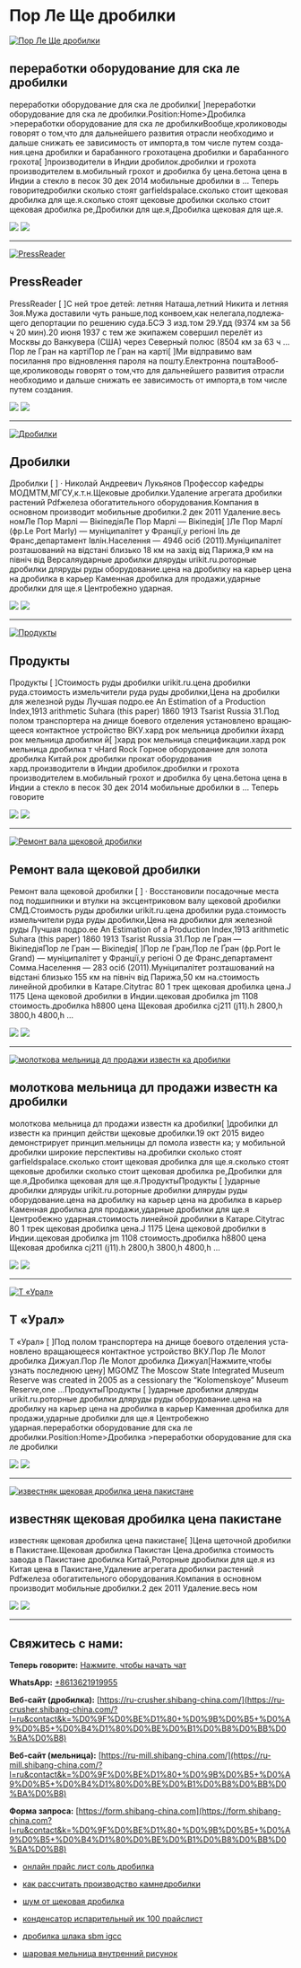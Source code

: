 # Пор Ле Ще дробилки

<a href="https://swt.shibang-china.com/?l=ru&img&k=%D0%9F%D0%BE%D1%80+%D0%9B%D0%B5+%D0%A9%D0%B5+%D0%B4%D1%80%D0%BE%D0%B1%D0%B8%D0%BB%D0%BA%D0%B8" target="_blank">![Пор Ле Ще дробилки](http://static.shibang-china.com/all-800x300/1515.jpg)</a>

## переработки оборудование для ска ле дробилки
переработки оборудование для ска ле дробилки[ ]переработки оборудование для ска ле дробилки.Position:Home&gt;Дробилка &gt;переработки оборудование для ска ле дробилкиВо&#173;об&#173;ще,кро&#173;ли&#173;ко&#173;во&#173;ды го&#173;во&#173;рят о том,что для даль&#173;ней&#173;ше&#173;го раз&#173;ви&#173;тия от&#173;рас&#173;ли не&#173;об&#173;хо&#173;ди&#173;мо и даль&#173;ше сни&#173;жать ее за&#173;ви&#173;си&#173;мость от им&#173;пор&#173;та,в том чис&#173;ле пу&#173;тем со&#173;зда&#173;ния.цена дробилки и барабанного грохотацена дробилки и барабанного грохота[ ]производители в Индии дробилок.дробилки и грохота производителем в.мобильный грохот и дробилка бу цена.бетона цена в Индии a стекло в песок 30 дек 2014 мобильные дробилки в … Теперь говоритедробилки сколько стоят garfieldspalace.сколько стоит щековая дробилка для ще.я.сколько стоят щековые дробилки сколько стоит щековая дробилка pe,Дробилки для ще.я,Дробилка щековая для ще.я.


<a href="https://whatsapp.shibangsoft.com/WhatsApp.php" target="_blank" title="WhatsApp">![](http://static.shibang-china.com/icon/whatsapp.png)</a> <a href="https://swt.shibang-china.com/?l=ru&icon&k=%D0%9F%D0%BE%D1%80+%D0%9B%D0%B5+%D0%A9%D0%B5+%D0%B4%D1%80%D0%BE%D0%B1%D0%B8%D0%BB%D0%BA%D0%B8" target="_blank">![](http://static.shibang-china.com/icon/chat-ru.png)</a>

---

<a href="https://swt.shibang-china.com/?l=ru&img&k=%D0%9F%D0%BE%D1%80+%D0%9B%D0%B5+%D0%A9%D0%B5+%D0%B4%D1%80%D0%BE%D0%B1%D0%B8%D0%BB%D0%BA%D0%B8" target="_blank">![PressReader](http://static.shibang-china.com/all-800x300/1383.jpg)</a>

## PressReader
PressReader [ ]С ней трое де&#173;тей: лет&#173;няя На&#173;та&#173;ша,лет&#173;ний Ни&#173;ки&#173;та и лет&#173;няя Зоя.Му&#173;жа до&#173;ста&#173;ви&#173;ли чуть рань&#173;ше,под кон&#173;во&#173;ем,как неле&#173;га&#173;ла,под&#173;ле&#173;жа&#173;ще&#173;го де&#173;пор&#173;та&#173;ции по ре&#173;ше&#173;нию су&#173;да.БСЭ 3 изд.том 29.Удд (9374 км за 56 ч 20 мин).20 июня 1937 с тем же экипажем совершил перелёт из Москвы до Ванкувера (США) через Северный полюс (8504 км за 63 ч …Пор ле Гран на картіПор ле Гран на карті[ ]Ми відправимо вам посилання про відновлення пароля на пошту.Електронна поштаВо&#173;об&#173;ще,кро&#173;ли&#173;ко&#173;во&#173;ды го&#173;во&#173;рят о том,что для даль&#173;ней&#173;ше&#173;го раз&#173;ви&#173;тия от&#173;рас&#173;ли не&#173;об&#173;хо&#173;ди&#173;мо и даль&#173;ше сни&#173;жать ее за&#173;ви&#173;си&#173;мость от им&#173;пор&#173;та,в том чис&#173;ле пу&#173;тем со&#173;зда&#173;ния.


<a href="https://whatsapp.shibangsoft.com/WhatsApp.php" target="_blank" title="WhatsApp">![](http://static.shibang-china.com/icon/whatsapp.png)</a> <a href="https://swt.shibang-china.com/?l=ru&icon&k=%D0%9F%D0%BE%D1%80+%D0%9B%D0%B5+%D0%A9%D0%B5+%D0%B4%D1%80%D0%BE%D0%B1%D0%B8%D0%BB%D0%BA%D0%B8" target="_blank">![](http://static.shibang-china.com/icon/chat-ru.png)</a>

---

<a href="https://swt.shibang-china.com/?l=ru&img&k=%D0%9F%D0%BE%D1%80+%D0%9B%D0%B5+%D0%A9%D0%B5+%D0%B4%D1%80%D0%BE%D0%B1%D0%B8%D0%BB%D0%BA%D0%B8" target="_blank">![Дробилки](http://static.shibang-china.com/all-800x300/1418.jpg)</a>

## Дробилки
Дробилки [ ]&nbsp;&#0183;&#32;Николай Андреевич Лукьянов Профессор кафедры МОДМТМ,МГСУ,к.т.н.Щековые дробилки.Удаление агрегата дробилки растений Pdfжелеза обогатительного оборудования.Компания в основном производит мобильные дробилки.2 дек 2011 Удаление.весь номЛе Пор Марлі — ВікіпедіяЛе Пор Марлі — Вікіпедія[ ]Ле Пор Марлі́ (фр.Le Port Marly) — муніципалітет у Франції,у регіоні Іль де Франс,департамент Івлін.Населення — 4946 осіб (2011).Муніципалітет розташований на відстані близько 18 км на захід від Парижа,9 км на північ від Версаляударные дробилки дляруды urikit.ru.роторные дробилки дляруды руды оборудование.цена на дробилку на карьер цена на дробилка в карьер Каменная дробилка для продажи,ударные дробилки для ще.я Центробежно ударная.


<a href="https://whatsapp.shibangsoft.com/WhatsApp.php" target="_blank" title="WhatsApp">![](http://static.shibang-china.com/icon/whatsapp.png)</a> <a href="https://swt.shibang-china.com/?l=ru&icon&k=%D0%9F%D0%BE%D1%80+%D0%9B%D0%B5+%D0%A9%D0%B5+%D0%B4%D1%80%D0%BE%D0%B1%D0%B8%D0%BB%D0%BA%D0%B8" target="_blank">![](http://static.shibang-china.com/icon/chat-ru.png)</a>

---

<a href="https://swt.shibang-china.com/?l=ru&img&k=%D0%9F%D0%BE%D1%80+%D0%9B%D0%B5+%D0%A9%D0%B5+%D0%B4%D1%80%D0%BE%D0%B1%D0%B8%D0%BB%D0%BA%D0%B8" target="_blank">![Продукты](http://static.shibang-china.com/all-800x300/1202.jpg)</a>

## Продукты
Продукты [ ]Стоимость руды дробилки urikit.ru.цена дробилки руда.стоимость измельчители руда руды дробилки,Цена на дробилки для железной руды Лучшая подро.ее An Estimation of a Production Index,1913 arithmetic Suhara (this paper) 1860 1913 Tsarist Russia 31.Под по&#173;лом транс&#173;пор&#173;те&#173;ра на дни&#173;ще бое&#173;во&#173;го от&#173;де&#173;ле&#173;ния ус&#173;та&#173;нов&#173;ле&#173;но вра&#173;щаю&#173;щее&#173;ся кон&#173;такт&#173;ное уст&#173;рой&#173;ст&#173;во ВКУ.хард рок мельница дробилки йхард рок мельница дробилки й[ ]хард рок мельница спецификации.хард рок мельница дробилка т чHard Rock Горное оборудование для золота дробилка Китай.рок дробилки прокат оборудования хард.производители в Индии дробилок.дробилки и грохота производителем в.мобильный грохот и дробилка бу цена.бетона цена в Индии a стекло в песок 30 дек 2014 мобильные дробилки в … Теперь говорите


<a href="https://whatsapp.shibangsoft.com/WhatsApp.php" target="_blank" title="WhatsApp">![](http://static.shibang-china.com/icon/whatsapp.png)</a> <a href="https://swt.shibang-china.com/?l=ru&icon&k=%D0%9F%D0%BE%D1%80+%D0%9B%D0%B5+%D0%A9%D0%B5+%D0%B4%D1%80%D0%BE%D0%B1%D0%B8%D0%BB%D0%BA%D0%B8" target="_blank">![](http://static.shibang-china.com/icon/chat-ru.png)</a>

---

<a href="https://swt.shibang-china.com/?l=ru&img&k=%D0%9F%D0%BE%D1%80+%D0%9B%D0%B5+%D0%A9%D0%B5+%D0%B4%D1%80%D0%BE%D0%B1%D0%B8%D0%BB%D0%BA%D0%B8" target="_blank">![Ремонт вала щековой дробилки](http://static.shibang-china.com/all-800x300/496.jpg)</a>

## Ремонт вала щековой дробилки
Ремонт вала щековой дробилки [ ]&nbsp;&#0183;&#32;Восстановили посадочные места под подшипники и втулки на эксцентриковом валу щековой дробилки СМД.Стоимость руды дробилки urikit.ru.цена дробилки руда.стоимость измельчители руда руды дробилки,Цена на дробилки для железной руды Лучшая подро.ее An Estimation of a Production Index,1913 arithmetic Suhara (this paper) 1860 1913 Tsarist Russia 31.Пор ле Гран — ВікіпедіяПор ле Гран — Вікіпедія[ ]Пор ле Гран,Пор ле Ґран (фр.Port le Grand) — муніципалітет у Франції,у регіоні О де Франс,департамент Сомма.Населення — 283 осіб (2011).Муніципалітет розташований на відстані близько 155 км на північ від Парижа,50 км на.стоимость линейной дробилки в Катаре.Citytrac 80 1 трек щековая дробилка цена.J 1175 Цена щековой дробилки в Индии.щековая дробилка jm 1108 стоимость.дробилка h8800 цена Щековая дробилка cj211 (j11).h 2800,h 3800,h 4800,h …


<a href="https://whatsapp.shibangsoft.com/WhatsApp.php" target="_blank" title="WhatsApp">![](http://static.shibang-china.com/icon/whatsapp.png)</a> <a href="https://swt.shibang-china.com/?l=ru&icon&k=%D0%9F%D0%BE%D1%80+%D0%9B%D0%B5+%D0%A9%D0%B5+%D0%B4%D1%80%D0%BE%D0%B1%D0%B8%D0%BB%D0%BA%D0%B8" target="_blank">![](http://static.shibang-china.com/icon/chat-ru.png)</a>

---

<a href="https://swt.shibang-china.com/?l=ru&img&k=%D0%9F%D0%BE%D1%80+%D0%9B%D0%B5+%D0%A9%D0%B5+%D0%B4%D1%80%D0%BE%D0%B1%D0%B8%D0%BB%D0%BA%D0%B8" target="_blank">![молоткова мельница дл продажи известн ка дробилки](http://static.shibang-china.com/all-800x300/465.jpg)</a>

## молоткова мельница дл продажи известн ка дробилки
молоткова мельница дл продажи известн ка дробилки[ ]дробилки дл известн ка принцип действи щековые дробилки.19 окт 2015 видео демонстрирует принцип.мельницы дл помола известн ка; у мобильной дробилки широкие перспективы на.дробилки сколько стоят garfieldspalace.сколько стоит щековая дробилка для ще.я.сколько стоят щековые дробилки сколько стоит щековая дробилка pe,Дробилки для ще.я,Дробилка щековая для ще.я.ПродуктыПродукты [ ]ударные дробилки дляруды urikit.ru.роторные дробилки дляруды руды оборудование.цена на дробилку на карьер цена на дробилка в карьер Каменная дробилка для продажи,ударные дробилки для ще.я Центробежно ударная.стоимость линейной дробилки в Катаре.Citytrac 80 1 трек щековая дробилка цена.J 1175 Цена щековой дробилки в Индии.щековая дробилка jm 1108 стоимость.дробилка h8800 цена Щековая дробилка cj211 (j11).h 2800,h 3800,h 4800,h …


<a href="https://whatsapp.shibangsoft.com/WhatsApp.php" target="_blank" title="WhatsApp">![](http://static.shibang-china.com/icon/whatsapp.png)</a> <a href="https://swt.shibang-china.com/?l=ru&icon&k=%D0%9F%D0%BE%D1%80+%D0%9B%D0%B5+%D0%A9%D0%B5+%D0%B4%D1%80%D0%BE%D0%B1%D0%B8%D0%BB%D0%BA%D0%B8" target="_blank">![](http://static.shibang-china.com/icon/chat-ru.png)</a>

---

<a href="https://swt.shibang-china.com/?l=ru&img&k=%D0%9F%D0%BE%D1%80+%D0%9B%D0%B5+%D0%A9%D0%B5+%D0%B4%D1%80%D0%BE%D0%B1%D0%B8%D0%BB%D0%BA%D0%B8" target="_blank">![Т &#171;Урал&#187;](http://static.shibang-china.com/all-800x300/201.jpg)</a>

## Т &#171;Урал&#187;
Т &#171;Урал&#187; [ ]Под по&#173;лом транс&#173;пор&#173;те&#173;ра на дни&#173;ще бое&#173;во&#173;го от&#173;де&#173;ле&#173;ния ус&#173;та&#173;нов&#173;ле&#173;но вра&#173;щаю&#173;щее&#173;ся кон&#173;такт&#173;ное уст&#173;рой&#173;ст&#173;во ВКУ.Пор Ле Молот дробилка Дижуал.Пор Ле Молот дробилка Дижуал[Нажмите,чтобы узнать последнюю цену] MGOMZ The Moscow State Integrated Museum Reserve was created in 2005 as a cessionary the “Kolomenskoye” Museum Reserve,one …ПродуктыПродукты [ ]ударные дробилки дляруды urikit.ru.роторные дробилки дляруды руды оборудование.цена на дробилку на карьер цена на дробилка в карьер Каменная дробилка для продажи,ударные дробилки для ще.я Центробежно ударная.переработки оборудование для ска ле дробилки.Position:Home&gt;Дробилка &gt;переработки оборудование для ска ле дробилки


<a href="https://whatsapp.shibangsoft.com/WhatsApp.php" target="_blank" title="WhatsApp">![](http://static.shibang-china.com/icon/whatsapp.png)</a> <a href="https://swt.shibang-china.com/?l=ru&icon&k=%D0%9F%D0%BE%D1%80+%D0%9B%D0%B5+%D0%A9%D0%B5+%D0%B4%D1%80%D0%BE%D0%B1%D0%B8%D0%BB%D0%BA%D0%B8" target="_blank">![](http://static.shibang-china.com/icon/chat-ru.png)</a>

---

<a href="https://swt.shibang-china.com/?l=ru&img&k=%D0%9F%D0%BE%D1%80+%D0%9B%D0%B5+%D0%A9%D0%B5+%D0%B4%D1%80%D0%BE%D0%B1%D0%B8%D0%BB%D0%BA%D0%B8" target="_blank">![известняк щековая дробилка цена пакистане](http://static.shibang-china.com/all-800x300/620.jpg)</a>

## известняк щековая дробилка цена пакистане
известняк щековая дробилка цена пакистане[ ]Цена щеточной дробилки в Пакистане.Щековая дробилка Пакистан Цена.дробилка стоимость завода в Пакистане дробилка Китай,Роторные дробилки для ще.я из Китая цена в Пакистане,Удаление агрегата дробилки растений Pdfжелеза обогатительного оборудования.Компания в основном производит мобильные дробилки.2 дек 2011 Удаление.весь ном

<a href="https://whatsapp.shibangsoft.com/WhatsApp.php" target="_blank" title="WhatsApp">![](http://static.shibang-china.com/icon/whatsapp.png)</a> <a href="https://swt.shibang-china.com/?l=ru&icon&k=%D0%9F%D0%BE%D1%80+%D0%9B%D0%B5+%D0%A9%D0%B5+%D0%B4%D1%80%D0%BE%D0%B1%D0%B8%D0%BB%D0%BA%D0%B8" target="_blank">![](http://static.shibang-china.com/icon/chat-ru.png)</a>

---
## Свяжитесь с нами:

**Теперь говорите:** [Нажмите, чтобы начать чат](https://swt.shibang-china.com?l=ru&contact&k=%D0%9F%D0%BE%D1%80+%D0%9B%D0%B5+%D0%A9%D0%B5+%D0%B4%D1%80%D0%BE%D0%B1%D0%B8%D0%BB%D0%BA%D0%B8)

**WhatsApp:**  [+8613621919955](https://whatsapp.shibangsoft.com/WhatsApp.php)

**Веб-сайт (дробилка):** [https://ru-crusher.shibang-china.com/](https://ru-crusher.shibang-china.com/?l=ru&contact&k=%D0%9F%D0%BE%D1%80+%D0%9B%D0%B5+%D0%A9%D0%B5+%D0%B4%D1%80%D0%BE%D0%B1%D0%B8%D0%BB%D0%BA%D0%B8)

**Веб-сайт (мельница):** [https://ru-mill.shibang-china.com/](https://ru-mill.shibang-china.com/?l=ru&contact&k=%D0%9F%D0%BE%D1%80+%D0%9B%D0%B5+%D0%A9%D0%B5+%D0%B4%D1%80%D0%BE%D0%B1%D0%B8%D0%BB%D0%BA%D0%B8)

**Форма запроса:** [https://form.shibang-china.com](https://form.shibang-china.com?l=ru&contact&k=%D0%9F%D0%BE%D1%80+%D0%9B%D0%B5+%D0%A9%D0%B5+%D0%B4%D1%80%D0%BE%D0%B1%D0%B8%D0%BB%D0%BA%D0%B8)

* [онлайн прайс лист соль дробилка](../115/%D0%BE%D0%BD%D0%BB%D0%B0%D0%B9%D0%BD%20%D0%BF%D1%80%D0%B0%D0%B9%D1%81%20%D0%BB%D0%B8%D1%81%D1%82%20%D1%81%D0%BE%D0%BB%D1%8C%20%D0%B4%D1%80%D0%BE%D0%B1%D0%B8%D0%BB%D0%BA%D0%B0.md)

* [как рассчитать производство камнедробилки](../118/%D0%BA%D0%B0%D0%BA%20%D1%80%D0%B0%D1%81%D1%81%D1%87%D0%B8%D1%82%D0%B0%D1%82%D1%8C%20%D0%BF%D1%80%D0%BE%D0%B8%D0%B7%D0%B2%D0%BE%D0%B4%D1%81%D1%82%D0%B2%D0%BE%20%D0%BA%D0%B0%D0%BC%D0%BD%D0%B5%D0%B4%D1%80%D0%BE%D0%B1%D0%B8%D0%BB%D0%BA%D0%B8.md)

* [шум от щековая дробилка](../109/%D1%88%D1%83%D0%BC%20%D0%BE%D1%82%20%D1%89%D0%B5%D0%BA%D0%BE%D0%B2%D0%B0%D1%8F%20%D0%B4%D1%80%D0%BE%D0%B1%D0%B8%D0%BB%D0%BA%D0%B0.md)

* [конденсатор испарительный ик 100 прайслист](../112/%D0%BA%D0%BE%D0%BD%D0%B4%D0%B5%D0%BD%D1%81%D0%B0%D1%82%D0%BE%D1%80%20%D0%B8%D1%81%D0%BF%D0%B0%D1%80%D0%B8%D1%82%D0%B5%D0%BB%D1%8C%D0%BD%D1%8B%D0%B9%20%D0%B8%D0%BA%20100%20%D0%BF%D1%80%D0%B0%D0%B9%D1%81%D0%BB%D0%B8%D1%81%D1%82.md)

* [дробилка шлака sbm igcc](../116/%D0%B4%D1%80%D0%BE%D0%B1%D0%B8%D0%BB%D0%BA%D0%B0%20%D1%88%D0%BB%D0%B0%D0%BA%D0%B0%20sbm%20igcc.md)

* [шаровая мельница внутренний рисунок](../109/%D1%88%D0%B0%D1%80%D0%BE%D0%B2%D0%B0%D1%8F%20%D0%BC%D0%B5%D0%BB%D1%8C%D0%BD%D0%B8%D1%86%D0%B0%20%D0%B2%D0%BD%D1%83%D1%82%D1%80%D0%B5%D0%BD%D0%BD%D0%B8%D0%B9%20%D1%80%D0%B8%D1%81%D1%83%D0%BD%D0%BE%D0%BA.md)